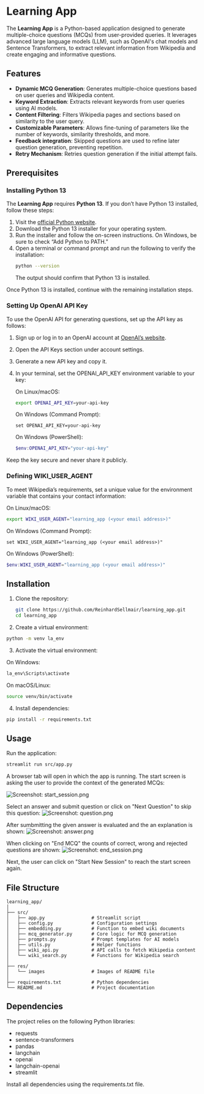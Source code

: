 # Learning App

The **Learning App** is a Python-based application designed to generate multiple-choice questions (MCQs) from user-provided queries. It leverages advanced large language models (LLM), such as OpenAI's chat models and Sentence Transformers, to extract relevant information from Wikipedia and create engaging and informative questions.

## Features

- **Dynamic MCQ Generation**: Generates multiple-choice questions based on user queries and Wikipedia content.
- **Keyword Extraction**: Extracts relevant keywords from user queries using AI models.
- **Content Filtering**: Filters Wikipedia pages and sections based on similarity to the user query.
- **Customizable Parameters**: Allows fine-tuning of parameters like the number of keywords, similarity thresholds, and more.
- **Feedback integration**: Skipped questions are used to refine later question generation, preventing repetition.
- **Retry Mechanism**: Retries question generation if the initial attempt fails.

## Prerequisites

### Installing Python 13
The **Learning App** requires **Python 13**. If you don’t have Python 13 installed, follow these steps:

1. Visit the [official Python website](https://www.python.org/downloads/).
2. Download the Python 13 installer for your operating system.
3. Run the installer and follow the on-screen instructions. On Windows, be sure to check “Add Python to PATH.”
4. Open a terminal or command prompt and run the following to verify the installation:
    ```bash
    python --version
    ```
    The output should confirm that Python 13 is installed.

Once Python 13 is installed, continue with the remaining installation steps.

### Setting Up OpenAI API Key
To use the OpenAI API for generating questions, set up the API key as follows:

1. Sign up or log in to an OpenAI account at [OpenAI’s website](https://platform.openai.com/).
2. Open the API Keys section under account settings.
3. Generate a new API key and copy it.
4. In your terminal, set the OPENAI_API_KEY environment variable to your key:

    On Linux/macOS:
    ```bash
    export OPENAI_API_KEY=your-api-key
    ```
    On Windows (Command Prompt):
    ```batch
    set OPENAI_API_KEY=your-api-key
    ```
    On Windows (PowerShell):
    ```powershell
    $env:OPENAI_API_KEY="your-api-key"
    ```

Keep the key secure and never share it publicly.

### Defining WIKI_USER_AGENT

To meet Wikipedia’s requirements, set a unique value for the environment variable that contains your contact information:

On Linux/macOS:
```bash
export WIKI_USER_AGENT="learning_app (<your email address>)"
```

On Windows (Command Prompt):
```batch
set WIKI_USER_AGENT="learning_app (<your email address>)"
```

On Windows (PowerShell):
```powershell
$env:WIKI_USER_AGENT="learning_app (<your email address>)"
```


## Installation

1. Clone the repository:
   ```bash
   git clone https://github.com/ReinhardSellmair/learning_app.git
   cd learning_app
   ```

2. Create a virtual environment:
```bash
python -m venv la_env
```

3. Activate the virtual environment:

On Windows:
```bash
la_env\Scripts\activate
```
On macOS/Linux:
```bash
source venv/bin/activate
```
4. Install dependencies:
```bash
pip install -r requirements.txt
```

## Usage

Run the application:

```bash
streamlit run src/app.py
```

A browser tab will open in which the app is running.
The start screen is asking the user to provide the context of the generated MCQs:

![Screenshot: start_session.png](res/images/start_session.png)

Select an answer and submit question or click on "Next Question" to skip this question:
![Screenshot: question.png](res/images/question.png)

After sumbmitting the given answer is evaluated and the an explanation is shown:
![Screenshot: answer.png](res/images/answer.png)

When clicking on "End MCQ" the counts of correct, wrong and rejected questions are shown:
![Screenshot: end_session.png](res/images/end_session.png)

Next, the user can click on "Start New Session" to reach the start screen again.


## File Structure

```
learning_app/
│
├── src/
│   ├── app.py                 # Streamlit script 
│   ├── config.py              # Configuration settings
│   ├── embedding.py           # Function to embed wiki documents
│   ├── mcq_generator.py       # Core logic for MCQ generation
│   ├── prompts.py             # Prompt templates for AI models
│   ├── utils.py               # Helper functions
│   ├── wiki_api.py            # API calls to fetch Wikipedia content
│   └── wiki_search.py         # Functions for Wikipedia search
│
├── res/
│   └── images                 # Images of README file
│
├── requirements.txt           # Python dependencies
└── README.md                  # Project documentation
```

## Dependencies
The project relies on the following Python libraries:

- requests
- sentence-transformers
- pandas
- langchain
- openai
- langchain-openai
- streamlit

Install all dependencies using the requirements.txt file.

